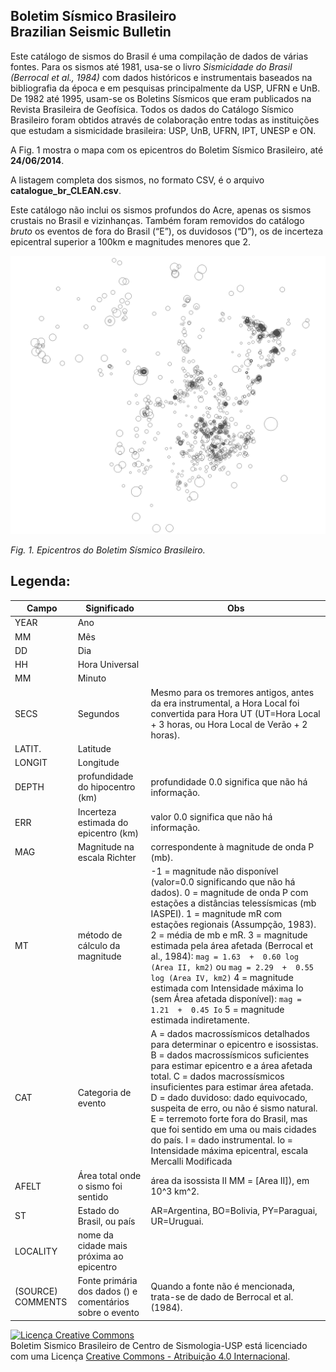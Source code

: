 ## Boletim Sísmico Brasileiro <br/> Brazilian Seismic Bulletin


Este catálogo de sismos do Brasil é uma compilação de dados de várias
fontes. Para os sismos até 1981, usa-se o livro *Sismicidade do Brasil
(Berrocal et al., 1984)* com dados históricos e instrumentais baseados na
bibliografia da época e em pesquisas principalmente da USP, UFRN e UnB. 
De 1982 até 1995, usam-se os Boletins Sísmicos que eram publicados na
Revista Brasileira de Geofísica. Todos os dados do Catálogo Sísmico
Brasileiro foram obtidos através de colaboração entre todas as
instituições que estudam a sismicidade brasileira: USP, UnB, UFRN, IPT,
UNESP e ON.


A Fig. 1 mostra o mapa com os epicentros do Boletim Sísmico Brasileiro,
até **24/06/2014**. 

A listagem completa dos sismos, no formato CSV, é o arquivo **catalogue\_br\_CLEAN.csv**.

Este catálogo não inclui os sismos profundos do Acre, apenas os sismos
crustais no Brasil e vizinhanças. Também foram removidos do catálogo *bruto* os eventos de fora do
Brasil (“E”), os duvidosos (“D”), os de incerteza epicentral superior a
100km e magnitudes menores que 2.


![mapa](map.png "mapa")


*Fig. 1. Epicentros do Boletim Sísmico Brasileiro.*



## Legenda:



Campo  | Significado | Obs
------ | ----------- | ---
YEAR | Ano | 
MM | Mês | 
DD | Dia |
HH | Hora Universal | 
MM | Minuto | 
SECS | Segundos | Mesmo para os tremores antigos, antes da era instrumental, a Hora Local foi convertida para Hora UT (UT=Hora Local + 3 horas, ou Hora Local de Verão + 2 horas).
LATIT. | Latitude | 
LONGIT |  Longitude | 
DEPTH  | profundidade do hipocentro (km) | profundidade 0.0 significa que não há informação.
ERR  | Incerteza estimada do epicentro (km) | valor 0.0 significa que não há informação.
MAG | Magnitude na escala Richter | correspondente à magnitude de onda P (mb).
MT | método de cálculo da magnitude | -1 = magnitude não disponível (valor=0.0 significando que não há dados). 0 = magnitude de onda P com estações a distâncias telessísmicas (mb IASPEI). 1 = magnitude mR com estações regionais (Assumpção, 1983). 2 = média de mb e mR. 3 = magnitude estimada pela área afetada (Berrocal et al., 1984): `mag = 1.63  +  0.60 log (Area II, km2)` ou `mag = 2.29  +  0.55 log (Area IV, km2)` 4 = magnitude estimada com Intensidade máxima Io (sem Área afetada disponível): `mag = 1.21  +  0.45 Io` 5 = magnitude estimada indiretamente.
CAT | Categoria de evento | A = dados macrossísmicos detalhados para determinar o epicentro e isossistas. B = dados macrossísmicos suficientes para estimar epicentro e a área afetada total. C = dados macrossísmicos insuficientes para estimar área afetada.  D = dado duvidoso: dado equivocado, suspeita de erro, ou não é sismo natural. E = terremoto forte fora do Brasil, mas que foi sentido em uma ou mais cidades do país. I = dado instrumental.  Io =  Intensidade máxima epicentral, escala Mercalli Modificada
AFELT | Área total onde o sismo foi sentido| área da isossista II MM = [Area II]), em 10^3 km^2.
ST | Estado do Brasil, ou país | AR=Argentina, BO=Bolivia, PY=Paraguai, UR=Uruguai.
LOCALITY | nome da cidade mais próxima ao epicentro | 
(SOURCE) COMMENTS | Fonte primária dos dados () e comentários sobre o evento | Quando a fonte não é mencionada, trata-se de dado de Berrocal et al.(1984).



<a rel="license" href="http://creativecommons.org/licenses/by/4.0/"><img alt="Licença Creative Commons" style="border-width:0" src="https://i.creativecommons.org/l/by/4.0/88x31.png" /></a><br /><span xmlns:dct="http://purl.org/dc/terms/" href="http://purl.org/dc/dcmitype/Dataset" property="dct:title" rel="dct:type">Boletim Sismico Brasileiro</span> de <span xmlns:cc="http://creativecommons.org/ns#" property="cc:attributionName">Centro de Sismologia-USP</span> está licenciado com uma Licença <a rel="license" href="http://creativecommons.org/licenses/by/4.0/">Creative Commons - Atribuição 4.0 Internacional</a>.


